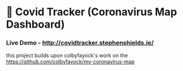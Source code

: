 # 🦠 Covid Tracker (Coronavirus Map Dashboard)
### Live Demo - http://covidtracker.stephenshields.ie/
this project builds upon colbyfayock's work on the https://github.com/colbyfayock/my-coronavirus-map
